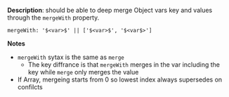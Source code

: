 __Description__: should be able to deep merge Object vars key and values through the `mergeWith` property.

```
mergeWith: '$<var>$' || ['$<var>$', '$<var$>']
```

__Notes__

+ `mergeWith` sytax is the same as `merge` 
    - The key diffrance is that `mergeWith` merges in the var including the key while `merge` only merges the value
+ If Array, mergeing starts from 0 so lowest index always supersedes on confilcts